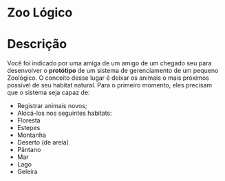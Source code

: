# Zoo Lógico

# Descrição
Você foi indicado por uma amiga de um amigo de um chegado seu para desenvolver o **protótipo** de um sistema de gerenciamento de um pequeno Zoológico.
O conceito desse lugar é deixar os animais o mais próximos possível de seu habitat natural.
Para o primeiro momento, eles precisam que o sistema seja capaz de:
* Registrar animais novos;
* Alocá-los nos seguintes habitats:
 * Floresta
 * Estepes
 * Montanha
 * Deserto (de areia)
 * Pântano
 * Mar
 * Lago
 * Geleira
 